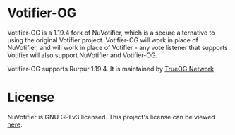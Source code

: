 # Votifier-OG

Votifier-OG is a 1.19.4 fork of NuVotifier, which is a secure alternative to using the original Votifier project.
Votifier-OG will work in place of NuVotifier, and will work in place of Votifier - any vote listener that supports
Votifier will also support NuVotifier and Votifier-OG.

Votifier-OG supports Rurpur 1.19.4. It is maintained by [TrueOG Network](https://trueog.net/)

# License

NuVotifier is GNU GPLv3 licensed. This project's license can be viewed [here](LICENSE).

